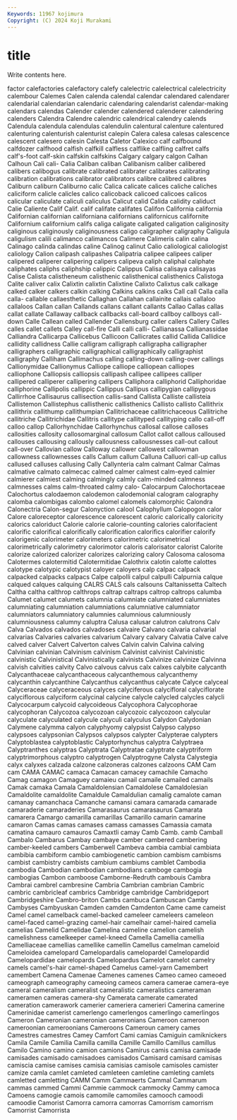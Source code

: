 ```yaml
---
Keywords: 11967 kojimura
Copyright: (C) 2024 Koji Murakami
---
```


# title

Write contents here.



factor calefactories calefactory calefy calelectric calelectrical calelectricity
calembour Calemes Calen calenda calendal calendar calendared calendarer calendarial calendarian
calendaric calendaring calendarist calendar-making calendars calendas Calender calender calendered calenderer
calendering calenders Calendra Calendre calendric calendrical calendry calends Calendula calendula
calendulas calendulin calentural calenture calentured calenturing calenturish calenturist calepin Calera
calesa calesas calescence calescent calesero calesin Calesta Caletor Calexico calf
calfbound calfdozer calfhood calfish calfkill calfless calflike calfling calfret calfs
calf's-foot calf-skin calfskin calfskins Calgary calgary calgon Calhan Calhoun Cali
cali- Calia Caliban caliban Calibanism caliber calibered calibers calibogus calibrate
calibrated calibrater calibrates calibrating calibration calibrations calibrator calibrators calibre calibred
calibres Caliburn caliburn Caliburno calic Calica calicate calices caliche caliches
caliciform calicle calicles calico calicoback calicoed calicoes calicos calicular caliculate
caliculi caliculus Calicut calid Calida calidity caliduct Calie Caliente Calif
Calif. calif califate califates Califon California california Californian californian californiana
californians californicus californite Californium californium califs caliga caligate caligated caligation
caliginosity caliginous caliginously caliginousness caligo caligrapher caligraphy Caligula caligulism calili
calimanco calimancos Calimere Calimeris calin calina Calinago calinda calindas caline
Calinog calinut Calio caliological caliologist caliology Calion calipash calipashes Calipatria
calipee calipees caliper calipered caliperer calipering calipers calipeva caliph caliphal
caliphate caliphates caliphs caliphship calippic Calippus Calisa calisaya calisayas Calise
Calista calistheneum calisthenic calisthenical calisthenics Calistoga Calite caliver calix Calixtin
calixtin Calixtine Calixto Calixtus calk calkage calked calker calkers calkin
calking Calkins calkins calks Call call Calla calla calla- callable
callaesthetic Callaghan Callahan callainite callais callaloo callaloos Callan callan Callands
callans callant callants Callao Callas callas callat callate Callaway callback
callbacks call-board callboy callboys call-down Calle Callean called Callender Callensburg
caller callers Callery Calles calles callet callets Calley call-fire Calli
calli calli- Callianassa Callianassidae Calliandra Callicarpa Callicebus Callicoon Callicrates callid
Callida Callidice callidity callidness Callie calligram calligraph calligrapha calligrapher calligraphers
calligraphic calligraphical calligraphically calligraphist calligraphy Calliham Callimachus calling calling-down calling-over
callings Callionymidae Callionymus Calliope calliope calliopean calliopes calliophone Calliopsis calliopsis
callipash callipee callipees calliper callipered calliperer callipering callipers Calliphora calliphorid
Calliphoridae calliphorine Callipolis callippic Callippus Callipus callipygian callipygous Callirrhoe Callisaurus
callisection callis-sand Callista Calliste callisteia Callistemon Callistephus callisthenic callisthenics Callisto
callisto Callithrix callithrix callithump callithumpian Callitrichaceae callitrichaceous Callitriche callitriche Callitrichidae
Callitris callitype callityped callityping callo call-off calloo callop Callorhynchidae Callorhynchus
callosal callose calloses callosities callosity callosomarginal callosum Callot callot callous
calloused callouses callousing callously callousness callousnesses call-out callout call-over Callovian
callow Calloway callower callowest callowman callowness callownesses calls Callum callum
Calluna Calluori call-up callus callused calluses callusing Cally Callynteria calm
calmant Calmar Calmas calmative calmato calmecac calmed calmer calmest calm-eyed
calmier calmierer calmiest calming calmingly calmly calm-minded calmness calmnesses calms
calm-throated calmy calo- Calocarpum Calochortaceae Calochortus calodaemon calodemon calodemonial calogram
calography calomba calombigas calombo calomel calomels calomorphic Calondra Calonectria Calon-segur
Calonyction calool Calophyllum Calopogon calor Calore caloreceptor calorescence calorescent caloric
calorically caloricity calorics caloriduct Calorie calorie calorie-counting calories calorifacient calorific
calorifical calorifically calorification calorifics calorifier calorify calorigenic calorimeter calorimeters calorimetric
calorimetrical calorimetrically calorimetry calorimotor caloris calorisator calorist Calorite calorize calorized
calorizer calorizes calorizing calory Calosoma calosoma Calotermes calotermitid Calotermitidae Calothrix
calotin calotte calottes calotype calotypic calotypist caloyer caloyers calp calpac
calpack calpacked calpacks calpacs Calpe calpolli calpul calpulli Calpurnia calque
calqued calques calquing CALRS CALS cals calsouns Caltanissetta Caltech Caltha
caltha calthrop calthrops caltrap caltraps caltrop caltrops calumba Calumet calumet
calumets calumnia calumniate calumniated calumniates calumniating calumniation calumniations calumniative calumniator
calumniators calumniatory calumnies calumnious calumniously calumniousness calumny caluptra Calusa calusar
calutron calutrons Calv Calva Calvados calvados calvadoses calvaire Calvano calvaria
calvarial calvarias Calvaries calvaries calvarium Calvary calvary Calvatia Calve calve
calved calver Calvert Calverton calves Calvin calvin Calvina calving Calvinian
calvinian Calvinism calvinism Calvinist calvinist Calvinistic calvinistic Calvinistical Calvinistically calvinists
Calvinize calvinize Calvinna calvish calvities calvity Calvo calvous calvus calx
calxes calybite calycanth Calycanthaceae calycanthaceous calycanthemous calycanthemy calycanthin calycanthine Calycanthus
calycanthus calycate Calyce calyceal Calyceraceae calyceraceous calyces calyciferous calycifloral calyciflorate
calyciflorous calyciform calycinal calycine calycle calycled calycles calycli Calycocarpum calycoid
calycoideous Calycophora Calycophorae calycophoran Calycozoa calycozoan calycozoic calycozoon calycular calyculate
calyculated calycule calyculi calyculus Calydon Calydonian Calymene calymma calyon calyphyomy
calypsist Calypso calypso calypsoes calypsonian Calypsos calypsos calypter Calypterae calypters
Calyptoblastea calyptoblastic Calyptorhynchus calyptra Calyptraea Calyptranthes calyptras Calyptrata Calyptratae calyptrate
calyptriform calyptrimorphous calyptro calyptrogen Calyptrogyne Calysta Calystegia calyx calyxes calzada
calzone calzoneras calzones calzoons CAM Cam cam CAMA CAMAC camaca
Camacan camacey camachile Camacho Camag camagon Camaguey camaieu camail camaile
camailed camails Camak camaka Camala Camaldolensian Camaldolese Camaldolesian Camaldolite camaldolite
Camaldule Camaldulian camalig camalote caman camanay camanchaca Camanche camansi camara
camarada camarade camaraderie camaraderies Camarasaurus camarasaurus Camarata camarera Camargo camarilla
camarillas Camarillo camarin camarine camaron Camas camas camases camass camasses
Camassia camata camatina camauro camauros Camaxtli camay Camb Camb. camb
Camball Cambalo Cambarus Cambay cambaye camber cambered cambering camber-keeled cambers
Camberwell Cambeva cambia cambial cambiata cambibia cambiform cambio cambiogenetic cambion
cambism cambisms cambist cambistry cambists cambium cambiums camblet Cambodia cambodia
Cambodian cambodian cambodians camboge cambogia cambogias Cambon camboose Camborne-Redruth cambouis
Cambra Cambrai cambrel cambresine Cambria Cambrian cambrian Cambric cambric cambricleaf
cambrics Cambridge cambridge Cambridgeport Cambridgeshire Cambro-briton Cambs cambuca Cambuscan Camby
Cambyses Cambyuskan Camden camden Camdenton Came came cameist Camel camel
camelback camel-backed cameleer cameleers cameleon camel-faced camel-grazing camel-hair camelhair camel-haired
camelia camelias Camelid Camelidae Camelina cameline camelion camelish camelishness camelkeeper
camel-kneed Camella Camellia camellia Camelliaceae camellias camellike camellin Camellus camelman
cameloid Cameloidea camelopard Camelopardalis camelopardel Camelopardid Camelopardidae camelopards Camelopardus Camelot
camelot camelry camels camel's-hair camel-shaped Camelus camel-yarn Camembert camembert Camena
Camenae Camenes camenes Cameo cameo cameoed cameograph cameography cameoing cameos
camera camerae camera-eye cameral cameralism cameralist cameralistic cameralistics cameraman cameramen
cameras camera-shy Camerata camerate camerated cameration camerawork camerier cameriera camerieri
Camerina camerine Camerinidae camerist camerlengo camerlengos camerlingo camerlingos Cameron Cameronian
cameronian cameronians Cameroon cameroon cameroonian cameroonians Cameroons Cameroun camery cames
Camestres camestres Camey Camfort Cami camias Camiguin camiknickers Camila Camile
Camilia Camilla camilla Camille Camillo Camillus camillus Camilo Camino camino
camion camions Camirus camis camisa camisade camisades camisado camisadoes camisados
Camisard camisard camisas camiscia camise camises camisia camisias camisole camisoles
camister camize camla camlet camleted camleteen camletine camleting camlets camletted
camletting CAMM Camm Cammaerts Cammal Cammarum cammas cammed Cammi Cammie
cammock cammocky Cammy camoca Camoens camogie camois camomile camomiles camooch
camoodi camoodie Camorist Camorra camorra camorras Camorrism camorrism Camorrist Camorrista
